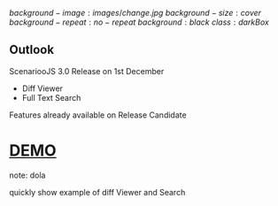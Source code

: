 $background-image:images/change.jpg$
$background-size:cover$
$background-repeat:no-repeat$
$background:black$
$class:darkBox$


## Outlook

ScenariooJS 3.0 Release on 1st December
 - Diff Viewer
 - Full Text Search

Features already available on Release Candidate

# [DEMO](http://demo.scenarioo.org/scenarioo-develop/)

note:
dola

quickly show example of diff Viewer and Search